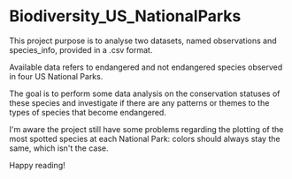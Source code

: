 # Biodiversity_US_NationalParks

This project purpose is to analyse two datasets, named observations and species_info, provided in a .csv format.

Available data refers to endangered and not endangered species observed in four US National Parks.

The goal is to perform some data analysis on the conservation statuses of these species and investigate if there are any patterns or themes to the types of species that become endangered.

I'm aware the project still have some problems regarding the plotting of the most spotted species at each National Park: colors should always stay the same, which isn't the case. 

Happy reading!
